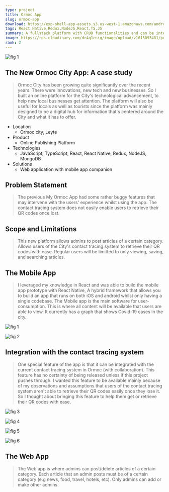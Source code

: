 ```yaml
---
type: project
title: Ormoc App
slug: ormoc-app
download: https://exp-shell-app-assets.s3.us-west-1.amazonaws.com/android/%40stanleygarbo/ormoc-app-d0ccaa347aa8457eadf8306f495208d7-signed.apk
tags: React Native,Redux,NodeJS,React,TS,JS
summary: A fullstack platform with CRUD functionalities and can be integrated with the contact tracing system
image: https://res.cloudinary.com/dr4q1cnig/image/upload/v1615095481/portfolio%20images/ormoc-app_hmhcgb.jpg
rank: 2
---
```


<section markdown="1">

<div markdown="1" class="frame not-mobile">

![fig 1](https://res.cloudinary.com/dr4q1cnig/image/upload/v1615095481/portfolio%20images/ormoc-app_hmhcgb.jpg "Title")

</div>

<div markdown="1" class="right">

# The New Ormoc City App: A case study

> Ormoc City has been growing quite significantly over the recent years. There were innovations, new tech and new businesses. So I built an online platform for the City's technological advancement, to help new local businesses get attention. The platform will also be useful for locals as well as tourists since the platform was mainly designed to be a digital hub for information that's centered around the City and what it has to offer.

</div>

</section>

- Location
  - Ormoc city, Leyte
- Product
  - Online Publishing Platform
- Technologies
  - JavaScript, TypeScript, React, React Native, Redux, NodeJS, MongoDB
- Solutions
  - Web application with mobile app companion

<section markdown="1">

<div markdown="1" class="left">

## Problem Statement

> The previous My Ormoc App had some rather buggy features that may intervene with the users' experience whilst using the app. The contact tracing system does not easily enable users to retrieve their QR codes once lost.

</div>

<div markdown="1" >

## Scope and Limitations

> This new platform allows admins to post articles of a certain category. Allows users of the City's contact tracing system to retrieve their QR codes with ease. Regular users will be limitted to only viewing, saving, and searching articles.

</div>

</section>

<section markdown="1">

<div markdown="1" class="left">

<div markdown="1" class="wavy-pattern to-right"></div>

## The Mobile App

> I leveraged my knowledge in React and was able to build the mobile app prototype with React Native, A hybrid framework that allows you to build an app that runs on both iOS and android whilst only having a single codebase. The Mobile app is the main software for user-consumption. This is where all content will be available that users are able to view. It currently has a graph that shows Covid-19 cases in the city.

</div>

<div markdown="1" class="frame mobile">

![fig 1](https://res.cloudinary.com/dr4q1cnig/image/upload/v1615091212/portfolio%20images/Screenshot_20210306_174347_com.stanleygarbo.ormoc_gvisjy.jpg "Title")

</div>

</section>

<section markdown="1">

<div markdown="1" class="frame mobile">

![fig 2](https://res.cloudinary.com/dr4q1cnig/image/upload/v1615091203/portfolio%20images/Screenshot_20210306_174534_com.stanleygarbo.ormoc_msk1ga.jpg "Title")

</div>

<div markdown="1" class="right">

## Integration with the contact tracing system

> One special feature of the app is that it can be integrated with the current contact tracing system in Ormoc (with collaboration). This feature has no certainty of being released unless if this project pushes through. I wanted this feature to be available mainly because of my observations and assumptions that users of the contact tracing system aren't able to retrieve their QR codes easily once they lose it. So I thought about bringing this feature to help them get or retrieve their QR codes with ease.

</div>

</section>

<div markdown="1" class="images">

<div markdown="1" class="frame mobile">

![fig 3](https://res.cloudinary.com/dr4q1cnig/image/upload/v1615091212/portfolio%20images/Screenshot_20210306_174347_com.stanleygarbo.ormoc_gvisjy.jpg "Title")

</div>

<div markdown="1" class="frame mobile">

![fig 4](https://res.cloudinary.com/dr4q1cnig/image/upload/v1615091205/portfolio%20images/Screenshot_20210306_174402_com.stanleygarbo.ormoc_qiuwki.jpg "Title")

</div>

<div markdown="1" class="frame mobile">

![fig 5](https://res.cloudinary.com/dr4q1cnig/image/upload/v1615091208/portfolio%20images/Screenshot_20210306_174357_com.stanleygarbo.ormoc_rfesv2.jpg "Title")

</div>

</div>

<section markdown="1">

<div markdown="1" class="frame not-mobile">

![fig 6](https://res.cloudinary.com/dr4q1cnig/image/upload/v1615184709/portfolio%20images/webapp_t5kby9.jpg "Title")

</div>

<div markdown="1" class="right">

## The Web App

> The Web app is where admins can post/delete articles of a certain category. Each article that an admin posts must be of a certain category (e.g news, food, travel, hotels, etc). Only admins can add or make other admins.

</div>

</section>
